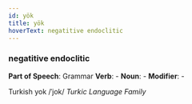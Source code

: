 ```yaml
---
id: yök
title: yök
hoverText: negatitive endoclitic
---
```


### negatitive endoclitic

**Part of Speech**: Grammar
**Verb**: -
**Noun**: -
**Modifier**: -

Turkish yok /ˈjok/
*Turkic Language Family*